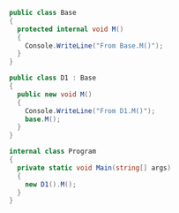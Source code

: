 ﻿```csharp
  public class Base
  {
    protected internal void M()
    {
      Console.WriteLine("From Base.M()");
    }
  }

  public class D1 : Base
  {
    public new void M()
    {
      Console.WriteLine("From D1.M()");
      base.M();
    }
  }

  internal class Program
  {
    private static void Main(string[] args)
    {
      new D1().M();
    }
  }

```